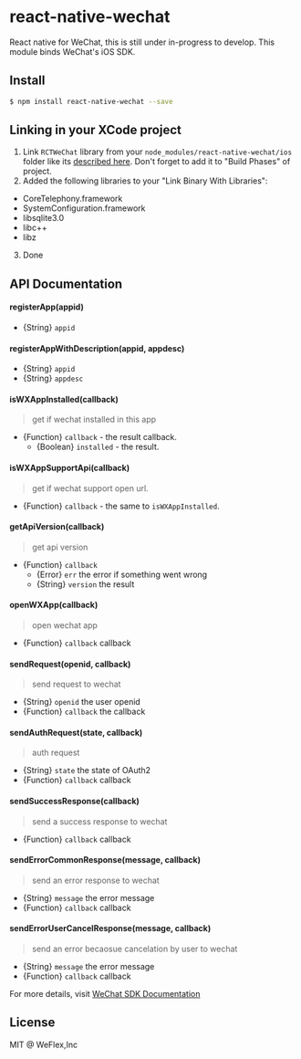 # react-native-wechat

React native for WeChat, this is still under in-progress to develop.
This module binds WeChat's iOS SDK.

## Install

```sh
$ npm install react-native-wechat --save
```

## Linking in your XCode project

1. Link `RCTWeChat` library from your `node_modules/react-native-wechat/ios` folder like its
  [described here](http://facebook.github.io/react-native/docs/linking-libraries-ios.html).
  Don't forget to add it to "Build Phases" of project.
2. Added the following libraries to your "Link Binary With Libraries":
  - CoreTelephony.framework
  - SystemConfiguration.framework
  - libsqlite3.0
  - libc++
  - libz
3. Done

## API Documentation

#### registerApp(appid)

- {String} `appid`

#### registerAppWithDescription(appid, appdesc)

- {String} `appid`
- {String} `appdesc`

#### isWXAppInstalled(callback) 

> get if wechat installed in this app

- {Function} `callback` - the result callback.
  - {Boolean} `installed` - the result.

#### isWXAppSupportApi(callback)

> get if wechat support open url.

- {Function} `callback` - the same to `isWXAppInstalled`.

#### getApiVersion(callback)

> get api version

- {Function} `callback`
  - {Error} `err` the error if something went wrong
  - {String} `version` the result

#### openWXApp(callback)

> open wechat app

- {Function} `callback` callback

#### sendRequest(openid, callback)

> send request to wechat

- {String} `openid` the user openid
- {Function} `callback` the callback

#### sendAuthRequest(state, callback)

> auth request

- {String} `state` the state of OAuth2
- {Function} `callback` callback

#### sendSuccessResponse(callback)

> send a success response to wechat

- {Function} `callback` callback

#### sendErrorCommonResponse(message, callback)

> send an error response to wechat

- {String} `message` the error message
- {Function} `callback` callback

#### sendErrorUserCancelResponse(message, callback)

> send an error becaosue cancelation by user to wechat

- {String} `message` the error message
- {Function} `callback` callback

For more details, visit [WeChat SDK Documentation](https://open.weixin.qq.com/cgi-bin/showdocument?action=dir_list&t=resource/res_list&verify=1&id=1417674108&token=&lang=zh_CN)

## License

MIT @ WeFlex,Inc

